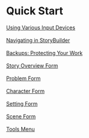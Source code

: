 # Quick Start #
[Using Various Input Devices](Using_Various_Input_Devices.md) <br/><br/>
[Navigating in StoryBuilder](Navigating_in_StoryBuilder.md) <br/><br/>
[Backups: Protecting Your Work](Backups_Protecting_Your_Work.md) <br/><br/>
[Story Overview Form](Story_Overview_Form.md) <br/><br/>
[Problem Form](Problem_Form.md) <br/><br/>
[Character Form](Character_Form.md) <br/><br/>
[Setting Form](Setting_Form.md) <br/><br/>
[Scene Form](Scene_Form.md) <br/><br/>
[Tools Menu](Tools_Menu.md) <br/><br/>
